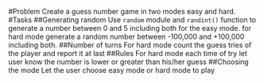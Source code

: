 #Problem
Create a guess number game in two modes easy and hard.
#Tasks
##Generating random
Use `random` module and `randint()` function to generate a number between
0 and 5 including both for the easy mode. for hard mode generate a random number
between -100,000 and +100,000 including both.
##Number of turns
For hard mode count the guess tries of the player and report it at last
##Rules
For hard mode each time of try let user know the number is lower or greater than
his/her guess
##Choosing the mode
Let the user choose easy mode or hard mode to play
